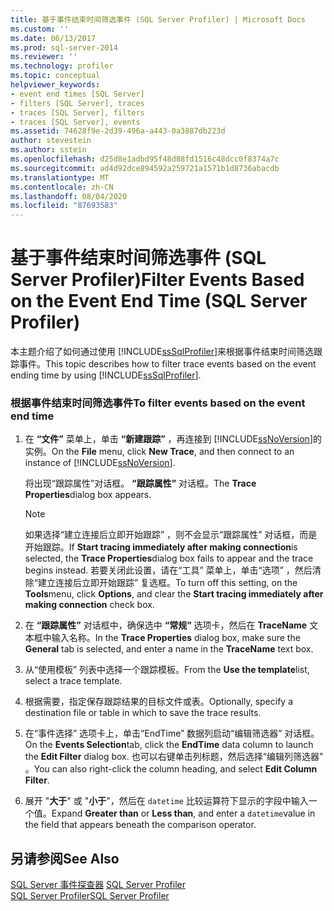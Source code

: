 ```yaml
---
title: 基于事件结束时间筛选事件 (SQL Server Profiler) | Microsoft Docs
ms.custom: ''
ms.date: 06/13/2017
ms.prod: sql-server-2014
ms.reviewer: ''
ms.technology: profiler
ms.topic: conceptual
helpviewer_keywords:
- event end times [SQL Server]
- filters [SQL Server], traces
- traces [SQL Server], filters
- traces [SQL Server], events
ms.assetid: 74628f9e-2d39-496a-a443-0a3887db223d
author: stevestein
ms.author: sstein
ms.openlocfilehash: d25d8e1adbd95f48d88fd1516c48dcc0f8374a7c
ms.sourcegitcommit: ad4d92dce894592a259721a1571b1d8736abacdb
ms.translationtype: MT
ms.contentlocale: zh-CN
ms.lasthandoff: 08/04/2020
ms.locfileid: "87693583"
---
```

# <a name="filter-events-based-on-the-event-end-time-sql-server-profiler"></a><span data-ttu-id="54837-102">基于事件结束时间筛选事件 (SQL Server Profiler)</span><span class="sxs-lookup"><span data-stu-id="54837-102">Filter Events Based on the Event End Time (SQL Server Profiler)</span></span>
  <span data-ttu-id="54837-103">本主题介绍了如何通过使用 [!INCLUDE[ssSqlProfiler](../../includes/sssqlprofiler-md.md)]来根据事件结束时间筛选跟踪事件。</span><span class="sxs-lookup"><span data-stu-id="54837-103">This topic describes how to filter trace events based on the event ending time by using [!INCLUDE[ssSqlProfiler](../../includes/sssqlprofiler-md.md)].</span></span>  
  
### <a name="to-filter-events-based-on-the-event-end-time"></a><span data-ttu-id="54837-104">根据事件结束时间筛选事件</span><span class="sxs-lookup"><span data-stu-id="54837-104">To filter events based on the event end time</span></span>  
  
1.  <span data-ttu-id="54837-105">在 **“文件”** 菜单上，单击 **“新建跟踪”** ，再连接到 [!INCLUDE[ssNoVersion](../../includes/ssnoversion-md.md)]的实例。</span><span class="sxs-lookup"><span data-stu-id="54837-105">On the **File** menu, click **New Trace**, and then connect to an instance of [!INCLUDE[ssNoVersion](../../includes/ssnoversion-md.md)].</span></span>  
  
     <span data-ttu-id="54837-106">将出现“跟踪属性”对话框。 **“跟踪属性”** 对话框。</span><span class="sxs-lookup"><span data-stu-id="54837-106">The **Trace Properties**dialog box appears.</span></span>  
  
    > [!NOTE]  
    >  <span data-ttu-id="54837-107">如果选择“建立连接后立即开始跟踪”  ，则不会显示“跟踪属性”  对话框，而是开始跟踪。</span><span class="sxs-lookup"><span data-stu-id="54837-107">If **Start tracing immediately after making connection**is selected, the **Trace Properties**dialog box fails to appear and the trace begins instead.</span></span> <span data-ttu-id="54837-108">若要关闭此设置，请在“工具”  菜单上，单击“选项”  ，然后清除“建立连接后立即开始跟踪”  复选框。</span><span class="sxs-lookup"><span data-stu-id="54837-108">To turn off this setting, on the **Tools**menu, click **Options**, and clear the **Start tracing immediately after making connection** check box.</span></span>  
  
2.  <span data-ttu-id="54837-109">在 **“跟踪属性”** 对话框中，确保选中 **“常规”** 选项卡，然后在 **TraceName** 文本框中输入名称。</span><span class="sxs-lookup"><span data-stu-id="54837-109">In the **Trace Properties** dialog box, make sure the **General** tab is selected, and enter a name in the **TraceName** text box.</span></span>  
  
3.  <span data-ttu-id="54837-110">从“使用模板”  列表中选择一个跟踪模板。</span><span class="sxs-lookup"><span data-stu-id="54837-110">From the **Use the template**list, select a trace template.</span></span>  
  
4.  <span data-ttu-id="54837-111">根据需要，指定保存跟踪结果的目标文件或表。</span><span class="sxs-lookup"><span data-stu-id="54837-111">Optionally, specify a destination file or table in which to save the trace results.</span></span>  
  
5.  <span data-ttu-id="54837-112">在“事件选择”  选项卡上，单击“EndTime”  数据列启动“编辑筛选器”  对话框。</span><span class="sxs-lookup"><span data-stu-id="54837-112">On the **Events Selection**tab, click the **EndTime** data column to launch the **Edit Filter** dialog box.</span></span> <span data-ttu-id="54837-113">也可以右键单击列标题，然后选择“编辑列筛选器”  。</span><span class="sxs-lookup"><span data-stu-id="54837-113">You can also right-click the column heading, and select **Edit Column Filter**.</span></span>  
  
6.  <span data-ttu-id="54837-114">展开 "**大于**" 或 "**小于**"，然后在 `datetime` 比较运算符下显示的字段中输入一个值。</span><span class="sxs-lookup"><span data-stu-id="54837-114">Expand **Greater than** or **Less than**, and enter a `datetime`value in the field that appears beneath the comparison operator.</span></span>  
  
## <a name="see-also"></a><span data-ttu-id="54837-115">另请参阅</span><span class="sxs-lookup"><span data-stu-id="54837-115">See Also</span></span>  
 <span data-ttu-id="54837-116">[SQL Server 事件探查器](sql-server-profiler.md) </span><span class="sxs-lookup"><span data-stu-id="54837-116">[SQL Server Profiler](sql-server-profiler.md) </span></span>  
 [<span data-ttu-id="54837-117">SQL Server Profiler</span><span class="sxs-lookup"><span data-stu-id="54837-117">SQL Server Profiler</span></span>](sql-server-profiler.md)  
  
  

